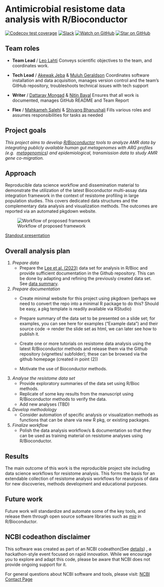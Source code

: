 
<!-- README.md is generated from README.Rmd. Please edit that file -->

# Antimicrobial resistome data analysis with R/Bioconductor

<!-- badges: start -->

[![Codecov test
coverage](https://codecov.io/gh/NCBI-Codeathons/amr-2024-team-lahti/branch/main/graph/badge.svg)](https://codecov.io/gh/NCBI-Codeathons/amr-2024-team-lahti?branch=main)
[![Slack](https://img.shields.io/badge/Slack-Join-blue.svg?logo=slack)](https://ncbiamrcodeathon.slack.com/x-p7700037081187-7765806765012-7763213820995/archives/C07L5HA3UFR)
[![Watch on
GitHub](https://img.shields.io/github/watchers/NCBI-Codeathons/amr-2024-team-lahti.svg?style=social)](https://github.com/NCBI-Codeathons/amr-2024-team-lahti/watchers)
[![Star on
GitHub](https://img.shields.io/github/stars/NCBI-Codeathons/amr-2024-team-lahti.svg?style=social)](https://github.com/NCBI-Codeathons/amr-2024-team-lahti/stargazers)
<!-- badges: end -->

## Team roles

- **Team Lead** / [Leo Lahti](https://github.com/antagomir) Conveys
  scientific objectives to the team, and coordinates work.

- **Tech Lead** / [Akewak Jeba](https://github.com/ake123) & [Muluh
  Geraldson](https://github.com/Daenarys8) Coordinates software
  installation and data acquisition, manages version control and the
  team’s GitHub repository, troubleshoots technical issues with tech
  support

- **Writer** / [Dattaray Mongad](https://github.com/microDM) & [Nitin
  Bayal](https://github.com/nixonbyl) Ensures that all work is
  documented, manages GitHub README and Team Report

- **Flex** / [Mahkameh Salehi](https://github.com/mahkamehsalehi) &
  [Shivang Bhanushali](https://github.com/ShivangPB) Fills various roles
  and assumes responsibilities for tasks as needed

## Project goals

*This project aims to develop
[R/Bioconductor](https://www.bioconductor.org/) tools to analyze AMR
data by integrating publicly available human gut metagenomes with ARG
profiles (e.g. 
[metagenomics](https://www.nature.com/subjects/metagenomics)) and
epidemiological, transmission data to study AMR gene co-migration.*

## Approach

Reproducible data science workflow and dissemination material to
demonstrate the utilization of the latest Bioconductor multi-assay data
integration framework in the context of resistome profiling in large
population studies. This covers dedicated data structures and the
complementary data analysis and visualization methods. The outcomes are
reported via an automated pkgdown website.

<figure>
<img src="articles/images/workflow.jpeg"
alt="Workflow of proposed framework" />
<figcaption aria-hidden="true">Workflow of proposed
framework</figcaption>
</figure>

[Standout presentation](/standouts/standout-day1.odp)

## Overall analysis plan

1.  *Prepare data*
    - Prepare the [Lee et
      al. (2023)](https://github.com/microbiome/data/tree/main/Lee2023)
      data set for analysis in R/Bioc and provide sufficient
      documentation in the Github repository. This can be done by
      adapting and refining the previously created data set. See [data
      summary](https://ncbi-codeathons.github.io/amr-2024-team-lahti/articles/data_summary.html).
2.  *Prepare documentation*
    - Create minimal website for this project using pkgdown (perhaps we
      need to convert the repo into a minimal R package to do this?
      Should be easy, a pkg template is readily available via RStudio)

    - Prepare summary of the data set to be presented on a slide set;
      for examples, you can see here for examples (“Example data”) and
      their source code -\> render the slide set as html, we can later
      see how to publish it.

    - Create one or more tutorials on resistome data analysis using the
      latest R/Bioconductor methods and release them via the Github
      repository (vignettes/ subfolder); these can be browsed via the
      github homepage (created in point (2))

    - Motivate the use of Bioconductor methods.
3.  *Analyse the resistome data set*
    - Provide exploratory summaries of the data set using R/Bioc
      methods.
    - Replicate of some key results from the manuscript using
      R/Bioconductor methods to verify the data.
    - Add new analyses (TBD)
4.  *Develop methodology*
    - Consider automation of specific analysis or visualization methods
      as functions that can be share via new R pkg, or existing
      packages.
5.  *Finalize workflow*
    - Polish the data analysis workflow/s & documentation so that they
      can be used as training material on resistome analyses using
      R/Bioconductor.

## Results

The main outcome of this work is the reproducible project site including
data science workflows for resistome analysis. This forms the basis for
an extendable collection of resistome analysis workflows for reanalysis
of data for new discoveries, methods development and educational
purposes.

## Future work

Future work will standardize and automate some of the key tools, and
release them through open source software libraries such as
*[mia](https://microbiome.github.io/mia/)* in R/Bioconductor.

## NCBI codeathon disclaimer

This software was created as part of an NCBI codeathon(See
[details](https://www.nlm.nih.gov/ncbi/workshops/2024-09_AMR-Codeathon/codeathon-details.html))
, a hackathon-style event focused on rapid innovation. While we
encourage you to explore and adapt this code, please be aware that NCBI
does not provide ongoing support for it.

For general questions about NCBI software and tools, please visit: [NCBI
Contact Page](https://www.ncbi.nlm.nih.gov/home/about/contact/)
